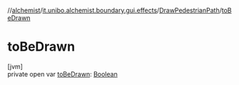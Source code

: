 //[alchemist](../../../index.md)/[it.unibo.alchemist.boundary.gui.effects](../index.md)/[DrawPedestrianPath](index.md)/[toBeDrawn](to-be-drawn.md)

# toBeDrawn

[jvm]\
private open var [toBeDrawn](to-be-drawn.md): [Boolean](https://kotlinlang.org/api/latest/jvm/stdlib/kotlin/-boolean/index.html)
